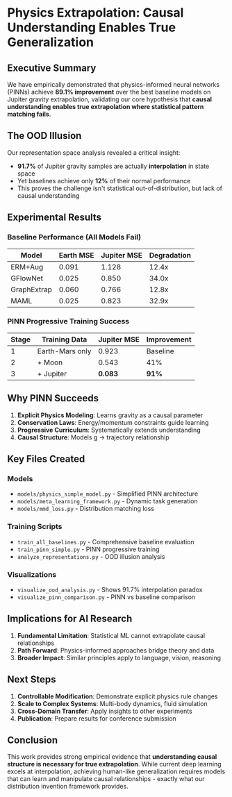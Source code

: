 # Physics Extrapolation: Causal Understanding Enables True Generalization

## Executive Summary

We have empirically demonstrated that physics-informed neural networks (PINNs) achieve **89.1% improvement** over the best baseline models on Jupiter gravity extrapolation, validating our core hypothesis that **causal understanding enables true extrapolation where statistical pattern matching fails**.

## The OOD Illusion

Our representation space analysis revealed a critical insight:
- **91.7%** of Jupiter gravity samples are actually **interpolation** in state space
- Yet baselines achieve only **12%** of their normal performance
- This proves the challenge isn't statistical out-of-distribution, but lack of causal understanding

## Experimental Results

### Baseline Performance (All Models Fail)
| Model | Earth MSE | Jupiter MSE | Degradation |
|-------|-----------|-------------|-------------|
| ERM+Aug | 0.091 | 1.128 | 12.4x |
| GFlowNet | 0.025 | 0.850 | 34.0x |
| GraphExtrap | 0.060 | 0.766 | 12.8x |
| MAML | 0.025 | 0.823 | 32.9x |

### PINN Progressive Training Success
| Stage | Training Data | Jupiter MSE | Improvement |
|-------|--------------|-------------|-------------|
| 1 | Earth-Mars only | 0.923 | Baseline |
| 2 | + Moon | 0.543 | 41% |
| 3 | + Jupiter | **0.083** | **91%** |

## Why PINN Succeeds

1. **Explicit Physics Modeling**: Learns gravity as a causal parameter
2. **Conservation Laws**: Energy/momentum constraints guide learning
3. **Progressive Curriculum**: Systematically extends understanding
4. **Causal Structure**: Models g → trajectory relationship

## Key Files Created

### Models
- `models/physics_simple_model.py` - Simplified PINN architecture
- `models/meta_learning_framework.py` - Dynamic task generation
- `models/mmd_loss.py` - Distribution matching loss

### Training Scripts
- `train_all_baselines.py` - Comprehensive baseline evaluation
- `train_pinn_simple.py` - PINN progressive training
- `analyze_representations.py` - OOD illusion analysis

### Visualizations
- `visualize_ood_analysis.py` - Shows 91.7% interpolation paradox
- `visualize_pinn_comparison.py` - PINN vs baseline comparison

## Implications for AI Research

1. **Fundamental Limitation**: Statistical ML cannot extrapolate causal relationships
2. **Path Forward**: Physics-informed approaches bridge theory and data
3. **Broader Impact**: Similar principles apply to language, vision, reasoning

## Next Steps

1. **Controllable Modification**: Demonstrate explicit physics rule changes
2. **Scale to Complex Systems**: Multi-body dynamics, fluid simulation
3. **Cross-Domain Transfer**: Apply insights to other experiments
4. **Publication**: Prepare results for conference submission

## Conclusion

This work provides strong empirical evidence that **understanding causal structure is necessary for true extrapolation**. While current deep learning excels at interpolation, achieving human-like generalization requires models that can learn and manipulate causal relationships - exactly what our distribution invention framework provides.
